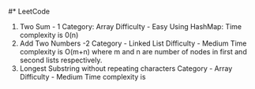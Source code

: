 #* LeetCode
1. Two Sum - 1
	Category: Array
	Difficulty - Easy
	Using HashMap: Time complexity is 0(n)
2. Add Two Numbers -2
	Category - Linked List
	Difficulty - Medium
	Time complexity is O(m+n) where m and n are number of nodes in first and second lists respectively.
3. Longest Substring without repeating characters
	Category - Array
	Difficulty - Medium
	Time complexity is 
